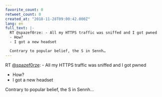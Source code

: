 ```yaml
---
favorite_count: 0
retweet_count: 0
created_at: "2018-11-28T09:00:42.000Z"
lang: en
full_text: |-
  RT @spazef0rze: - All my HTTPS traffic was sniffed and I got pwned
  - How?
  - I got a new headset

  Contrary to popular belief, the S in Sennh…
---
```


RT [@spazef0rze](https://twitter.com/spazef0rze): - All my HTTPS traffic was
sniffed and I got pwned

- How?
- I got a new headset

Contrary to popular belief, the S in Sennh…
